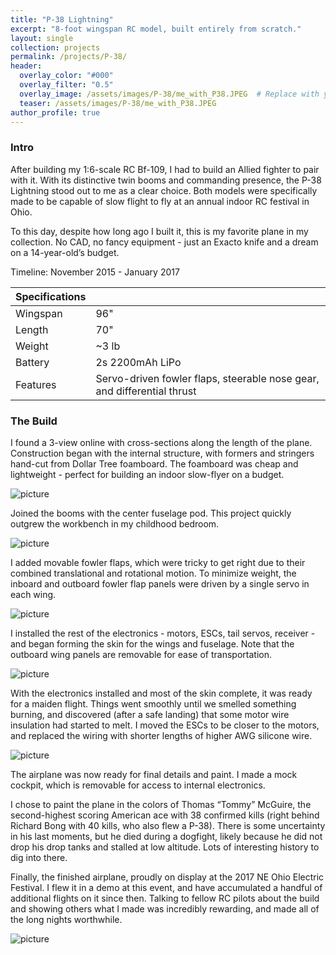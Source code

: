 ```yaml
---
title: "P-38 Lightning"
excerpt: "8-foot wingspan RC model, built entirely from scratch."
layout: single
collection: projects
permalink: /projects/P-38/
header:
  overlay_color: "#000"
  overlay_filter: "0.5"
  overlay_image: /assets/images/P-38/me_with_P38.JPEG  # Replace with your image path
  teaser: /assets/images/P-38/me_with_P38.JPEG
author_profile: true
---
```


### Intro

After building my 1:6-scale RC Bf-109, I had to build an Allied fighter to pair with it. With its distinctive twin booms and commanding presence, the P-38 Lightning stood out to me as a clear choice. Both models were specifically made to be capable of slow flight to fly at an annual indoor RC festival in Ohio.

To this day, despite how long ago I built it, this is my favorite plane in my collection. No CAD, no fancy equipment - just an Exacto knife and a dream on a 14-year-old’s budget.

Timeline:
November 2015 - January 2017

| Specifications  |                                                                          |
|-----------------|--------------------------------------------------------------------------|
| Wingspan        | 96"                                                                      |
| Length          | 70"                                                                      |
| Weight          | ~3 lb                                                                    |
| Battery         | 2s 2200mAh LiPo                                                          |
| Features        | Servo-driven fowler flaps, steerable nose gear, and differential thrust  |

### The Build

I found a 3-view online with cross-sections along the length of the plane. Construction began with the internal structure, with formers and stringers hand-cut from Dollar Tree foamboard. The foamboard was cheap and lightweight - perfect for building an indoor slow-flyer on a budget.

![picture](/assets/images/P-38/P38_build_1.JPEG)

Joined the booms with the center fuselage pod. This project quickly outgrew the workbench in my childhood bedroom.

![picture](/assets/images/P-38/P38_build_2.JPEG)

I added movable fowler flaps, which were tricky to get right due to their combined translational and rotational motion. To minimize weight, the inboard and outboard fowler flap panels were driven by a single servo in each wing. 

![picture](/assets/images/P-38/P38_build_3.JPEG)

I installed the rest of the electronics - motors, ESCs, tail servos, receiver - and began forming the skin for the wings and fuselage. Note that the outboard wing panels are removable for ease of transportation.

![picture](/assets/images/P-38/P38_build_4.JPEG)

With the electronics installed and most of the skin complete, it was ready for a maiden flight. Things went smoothly until we smelled something burning, and discovered (after a safe landing) that some motor wire insulation had started to melt. I moved the ESCs to be closer to the motors, and replaced the wiring with shorter lengths of higher AWG silicone wire. 

![picture](/assets/images/P-38/P38_build_5.JPEG)

The airplane was now ready for final details and paint. I made a mock cockpit, which is removable for access to internal electronics. 


I chose to paint the plane in the colors of Thomas “Tommy” McGuire, the second-highest scoring American ace with 38 confirmed kills (right behind Richard Bong with 40 kills, who also flew a P-38). There is some uncertainty in his last moments, but he died during a dogfight, likely because he did not drop his drop tanks and stalled at low altitude. Lots of interesting history to dig into there.


Finally, the finished airplane, proudly on display at the 2017 NE Ohio Electric Festival. I flew it in a demo at this event, and have accumulated a handful of additional flights on it since then. Talking to fellow RC pilots about the build and showing others what I made was incredibly rewarding, and made all of the long nights worthwhile.

![picture](/assets/images/P-38/me_with_P38.JPEG)